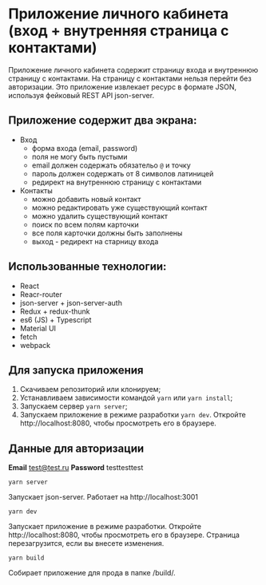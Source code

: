 # Приложение личного кабинета (вход + внутренняя страница с контактами) 
Приложение личного кабинета содержит страницу входа и внутреннюю страницу с контактами. На страницу с контактами нельзя перейти без авторизации. Это приложение извлекает ресурс в формате JSON,
используя фейковый REST API json-server.

## Приложение содержит два экрана:
* Вход
  * форма входа (email, password)
  * поля не могу быть пустыми
  * email должен содержать обязательо `@` и точку
  * пароль должен содержать от 8 символов латиницей  
  * редирект на внутреннюю страницу с контактами
* Контакты
  * можно добавить новый контакт
  * можно редактировать уже существующий контакт
  * можно удалить существующий контакт
  * поиск по всем полям карточки
  * все поля карточки должны быть заполнены
  * выход - редирект на старницу входа
  
## Использованные технологии:
* React
* Reacr-router
* json-server + json-server-auth
* Redux + redux-thunk
* es6 (JS) + Typescript
* Material UI
* fetch
* webpack

## Для запуска приложения
1. Скачиваем репозиторий или клонируем;
2. Устанавливаем зависимости командой `yarn` или `yarn install`;
3. Запускаем сервер `yarn server`;
4. Запускаем приложение в режиме разработки `yarn dev`. Откройте http://localhost:8080, чтобы просмотреть его в браузере.

## Данные для авторизации
**Email** test@test.ru
**Password** testtesttest

```
yarn server
```
Запускает json-server. Работает на http://localhost:3001

```
yarn dev
```
Запускает приложение в режиме разработки. Откройте http://localhost:8080, чтобы просмотреть его в браузере.
Страница перезагрузится, если вы внесете изменения.

```
yarn build
```
Собирает приложение для прода в папке /build/.